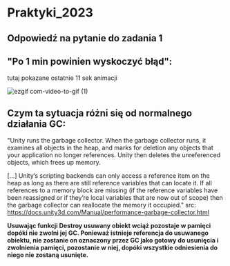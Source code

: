 # Praktyki_2023

## Odpowiedź na pytanie do zadania 1
## "Po 1 min powinien wyskoczyć błąd":

tutaj pokazane ostatnie 11 sek animacji

![ezgif com-video-to-gif (1)](https://github.com/vixello/Praktyki_2023/assets/79693214/66940a69-4c82-4ceb-97b7-12db46f8763b)


## Czym ta sytuacja różni się od normalnego działania GC:

"Unity runs the garbage collector. When the garbage collector runs, it examines all objects in the heap, and marks for deletion any objects that your application no longer references. Unity then deletes the unreferenced objects, which frees up memory.

[...] Unity’s scripting backends
can only access a reference item on the heap as long as there are still reference variables that can locate it. If all references to a memory block are missing (if the reference variables have been reassigned or if they’re local variables that are now out of scope) then the garbage collector can reallocate the memory it occupied."
src: https://docs.unity3d.com/Manual/performance-garbage-collector.html

**Usuwając funkcji Destroy usuwany obiekt wciąż pozostaje w pamięci dopóki nie zwolni jej GC.
Ponieważ istnieje referencja do usuwanego obiektu, nie zostanie on oznaczony przez GC jako gotowy do usunięcia i zwolnienia pamięci, pozostanie w niej, dopóki wszystkie odniesienia do niego nie zostaną usunięte.**
